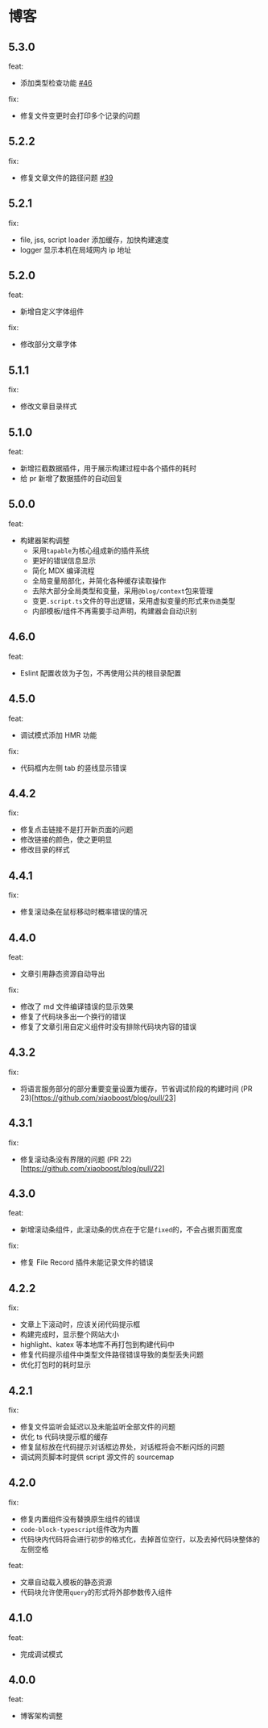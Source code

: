 # 博客

## 5.3.0

feat:

- 添加类型检查功能 [#46](https://github.com/xiaoboost/blog/pull/46)

fix:

- 修复文件变更时会打印多个记录的问题

## 5.2.2

fix:

- 修复文章文件的路径问题 [#39](https://github.com/xiaoboost/blog/pull/39)

## 5.2.1

fix:

- file, jss, script loader 添加缓存，加快构建速度
- logger 显示本机在局域网内 ip 地址

## 5.2.0

feat:

- 新增自定义字体组件

fix:

- 修改部分文章字体

## 5.1.1

fix:

- 修改文章目录样式

## 5.1.0

feat:

- 新增拦截数据插件，用于展示构建过程中各个插件的耗时
- 给 pr 新增了数据插件的自动回复

## 5.0.0

feat:

- 构建器架构调整
  - 采用`tapable`为核心组成新的插件系统
  - 更好的错误信息显示
  - 简化 MDX 编译流程
  - 全局变量局部化，并简化各种缓存读取操作
  - 去除大部分全局类型和变量，采用`@blog/context`包来管理
  - 变更`.script.ts`文件的导出逻辑，采用虚拟变量的形式来`伪造`类型
  - 内部模板/组件不再需要手动声明，构建器会自动识别

## 4.6.0

feat:

- Eslint 配置收敛为子包，不再使用公共的根目录配置

## 4.5.0

feat:

- 调试模式添加 HMR 功能

fix:

- 代码框内左侧 tab 的竖线显示错误

## 4.4.2

fix:

- 修复点击链接不是打开新页面的问题
- 修改链接的颜色，使之更明显
- 修改目录的样式

## 4.4.1

fix:

- 修复滚动条在鼠标移动时概率错误的情况

## 4.4.0

feat:

- 文章引用静态资源自动导出

fix:

- 修改了 md 文件编译错误的显示效果
- 修复了代码块多出一个换行的错误
- 修复了文章引用自定义组件时没有排除代码块内容的错误

## 4.3.2

fix:

- 将语言服务部分的部分重要变量设置为缓存，节省调试阶段的构建时间 (PR 23)[https://github.com/xiaoboost/blog/pull/23]

## 4.3.1

fix:

- 修复滚动条没有界限的问题 (PR 22)[https://github.com/xiaoboost/blog/pull/22]

## 4.3.0

feat:

- 新增滚动条组件，此滚动条的优点在于它是`fixed`的，不会占据页面宽度

fix:

- 修复 File Record 插件未能记录文件的错误

## 4.2.2

fix:

- 文章上下滚动时，应该关闭代码提示框
- 构建完成时，显示整个网站大小
- highlight、katex 等本地库不再打包到构建代码中
- 修复代码提示组件中类型文件路径错误导致的类型丢失问题
- 优化打包时的耗时显示

## 4.2.1

fix:

- 修复文件监听会延迟以及未能监听全部文件的问题
- 优化 ts 代码块提示框的缓存
- 修复鼠标放在代码提示对话框边界处，对话框将会不断闪烁的问题
- 调试网页脚本时提供 script 源文件的 sourcemap

## 4.2.0

fix:

- 修复内置组件没有替换原生组件的错误
- `code-block-typescript`组件改为内置
- 代码块内代码将会进行初步的格式化，去掉首位空行，以及去掉代码块整体的左侧空格

feat:

- 文章自动载入模板的静态资源
- 代码块允许使用`query`的形式将外部参数传入组件

## 4.1.0

feat:

- 完成调试模式

## 4.0.0

feat:

- 博客架构调整
